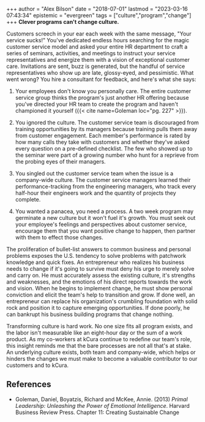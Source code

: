 +++
author = "Alex Bilson"
date = "2018-07-01"
lastmod = "2023-03-16 07:43:34"
epistemic = "evergreen"
tags = ["culture","program","change"]
+++
**Clever programs can't change culture.**

Customers screech in your ear each week with the same message, "Your service sucks!" You've dedicated endless hours searching for the magic customer service model and asked your entire HR department to craft a series of seminars, activities, and meetings to instruct your service representatives and energize them with a vision of exceptional customer care. Invitations are sent, buzz is generated, but the handful of service representatives who show up are late, glossy-eyed, and pessimistic. What went wrong? You hire a consultant for feedback, and here's what she says:

1. Your employees don't know you personally care. The entire customer service group thinks the program's just another HR offering because you've directed your HR team to create the program and haven't championed it yourself ({{< cite name=Goleman loc="pg. 227" >}}).

2. You ignored the culture. The customer service team is discouraged from training opportunities by its managers because training pulls them away from customer engagement. Each member's performance is rated by how many calls they take with customers and whether they've asked every question on a pre-defined checklist. The few who showed up to the seminar were part of a growing number who hunt for a reprieve from the probing eyes of their managers.

3. You singled out the customer service team when the issue is a company-wide culture. The customer service managers learned their performance-tracking from the engineering managers, who track every half-hour their engineers work and the quantity of projects they complete.

4. You wanted a panacea, you need a process. A two week program may germinate a new culture but it won't fuel it's growth. You must seek out your employee's feelings and perspectives about customer service, encourage them that you want positive change to happen, then partner with them to effect those changes.

The proliferation of bullet-list answers to common business and personal problems exposes the U.S. tendency to solve problems with patchwork knowledge and quick fixes. An entrepreneur who realizes his business needs to change if it's going to survive must deny his urge to merely solve and carry on. He must accurately assess the existing culture, it's strengths and weaknesses, and the emotions of his direct reports towards the work and vision. When he begins to implement change, he must show personal conviction and elicit the team's help to transition and grow.  If done well, an entrepreneur can replace his organization's crumbling foundation with solid rock and position it to capture emerging opportunities. If done poorly, he can bankrupt his business building programs that change nothing.

Transforming culture is hard work. No one size fits all program exists, and the labor isn't measurable like an eight-hour day or the sum of a work product. As my co-workers at kCura continue to redefine our team's role, this insight reminds me that the bare processes are not all that's at stake. An underlying culture exists, both team and company-wide, which helps or hinders the changes we must make to become a valuable contributor to our customers and to kCura.

## References

- Goleman, Daniel, Boyatzis, Richard and McKee, Annie. (2013) _Primal Leadership: Unleashing the Power of Emotional Intelligence_. Harvard Business Review Press. Chapter 11: Creating Sustainable Change
